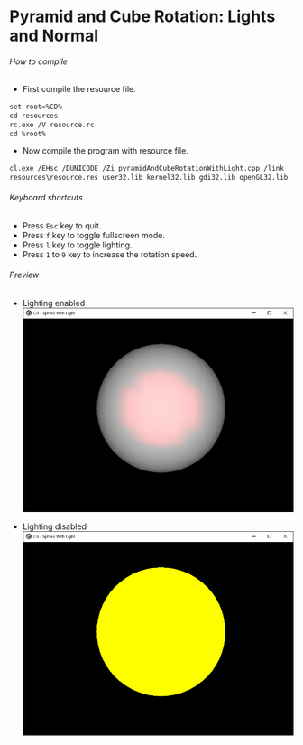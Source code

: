 Pyramid and Cube Rotation: Lights and Normal
============================================

###### How to compile

- First compile the resource file.

```
set root=%CD%
cd resources
rc.exe /V resource.rc
cd %root%
```

- Now compile the program with resource file.

```
cl.exe /EHsc /DUNICODE /Zi pyramidAndCubeRotationWithLight.cpp /link resources\resource.res user32.lib kernel32.lib gdi32.lib openGL32.lib
```

###### Keyboard shortcuts
- Press ```Esc``` key to quit.
- Press ```f``` key to toggle fullscreen mode.
- Press ```l``` key to toggle lighting.
- Press ```1``` to ```9``` key to increase the rotation speed.

###### Preview
- Lighting enabled
![pyramidAndCubeRotationWithLightOn][pyramidAndCubeRotationWithLightOn-image]

- Lighting disabled
![pyramidAndCubeRotationWithLightOff][pyramidAndCubeRotationWithLightOff-image]

<!-- Image declaration -->

[pyramidAndCubeRotationWithLightOn-image]: ./preview/pyramidAndCubeRotationWithLightOn.png "Pyramid and Cube rotation with light on"
[pyramidAndCubeRotationWithLightOff-image]: ./preview/pyramidAndCubeRotationWithLightOff.png "Pyramid and Cube rotation with light off"
